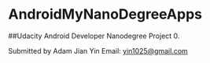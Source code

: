 # AndroidMyNanoDegreeApps

##Udacity Android Developer Nanodegree Project 0.

Submitted by Adam Jian Yin
Email: yin1025@gmail.com
